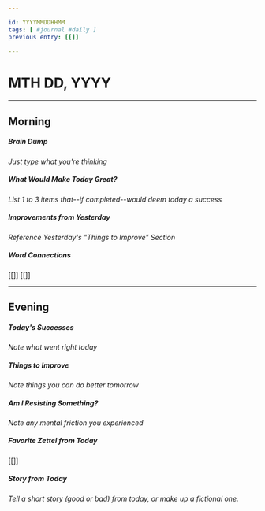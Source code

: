 ```yaml
---

id: YYYYMMDDHHMM
tags: [ #journal #daily ]
previous entry: [[]]

---
```


# MTH DD, YYYY
---
## Morning
##### Brain Dump
*Just type what you're thinking*


##### What Would Make Today Great?
 *List 1 to 3 items that--if completed--would deem today a success*
 

##### Improvements from Yesterday
*Reference Yesterday's "Things to Improve" Section*


##### Word Connections
[[]]
[[]]

---
## Evening
##### Today's Successes
*Note what went right today*

##### Things to Improve
*Note things you can do better tomorrow*

##### Am I Resisting Something?
*Note any mental friction you experienced*

##### Favorite Zettel from Today
[[]]

##### Story from Today
*Tell a short story (good or bad) from today, or make up a fictional one.*
